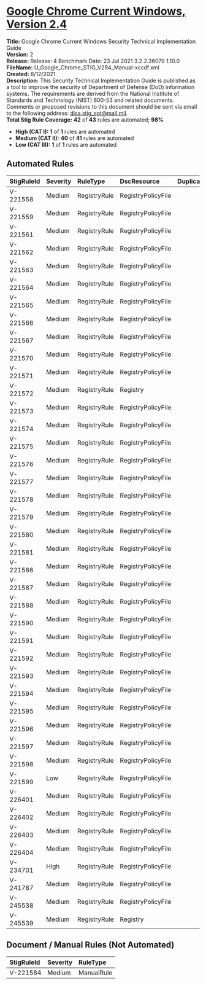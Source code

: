 # [Google Chrome Current Windows, Version 2.4](https://github.com/Microsoft/PowerStig/wiki/Google-Chrome-2.4)

**Title:** Google Chrome Current Windows Security Technical Implementation Guide  
**Version:** 2  
**Release:** Release: 4 Benchmark Date: 23 Jul 2021 3.2.2.36079 1.10.0  
**FileName:** U_Google_Chrome_STIG_V2R4_Manual-xccdf.xml  
**Created:** 8/12/2021  
**Description:** This Security Technical Implementation Guide is published as a tool to improve the security of Department of Defense (DoD) information systems. The requirements are derived from the National Institute of Standards and Technology (NIST) 800-53 and related documents. Comments or proposed revisions to this document should be sent via email to the following address: disa.stig_spt@mail.mil.  
**Total Stig Rule Coverage:** **42** of **43** rules are automated; **98%**

* **High (CAT I):** **1** of **1** rules are automated
* **Medium (CAT II):** **40** of **41** rules are automated
* **Low (CAT III):** **1** of **1** rules are automated

## Automated Rules

| StigRuleId | Severity | RuleType | DscResource | DuplicateOf |
| :---- | :---- | :---- | :---- | :---- |
| V-221558 | Medium | RegistryRule | RegistryPolicyFile |  |
| V-221559 | Medium | RegistryRule | RegistryPolicyFile |  |
| V-221561 | Medium | RegistryRule | RegistryPolicyFile |  |
| V-221562 | Medium | RegistryRule | RegistryPolicyFile |  |
| V-221563 | Medium | RegistryRule | RegistryPolicyFile |  |
| V-221564 | Medium | RegistryRule | RegistryPolicyFile |  |
| V-221565 | Medium | RegistryRule | RegistryPolicyFile |  |
| V-221566 | Medium | RegistryRule | RegistryPolicyFile |  |
| V-221567 | Medium | RegistryRule | RegistryPolicyFile |  |
| V-221570 | Medium | RegistryRule | RegistryPolicyFile |  |
| V-221571 | Medium | RegistryRule | RegistryPolicyFile |  |
| V-221572 | Medium | RegistryRule | Registry |  |
| V-221573 | Medium | RegistryRule | RegistryPolicyFile |  |
| V-221574 | Medium | RegistryRule | RegistryPolicyFile |  |
| V-221575 | Medium | RegistryRule | RegistryPolicyFile |  |
| V-221576 | Medium | RegistryRule | RegistryPolicyFile |  |
| V-221577 | Medium | RegistryRule | RegistryPolicyFile |  |
| V-221578 | Medium | RegistryRule | RegistryPolicyFile |  |
| V-221579 | Medium | RegistryRule | RegistryPolicyFile |  |
| V-221580 | Medium | RegistryRule | RegistryPolicyFile |  |
| V-221581 | Medium | RegistryRule | RegistryPolicyFile |  |
| V-221586 | Medium | RegistryRule | RegistryPolicyFile |  |
| V-221587 | Medium | RegistryRule | RegistryPolicyFile |  |
| V-221588 | Medium | RegistryRule | RegistryPolicyFile |  |
| V-221590 | Medium | RegistryRule | RegistryPolicyFile |  |
| V-221591 | Medium | RegistryRule | RegistryPolicyFile |  |
| V-221592 | Medium | RegistryRule | RegistryPolicyFile |  |
| V-221593 | Medium | RegistryRule | RegistryPolicyFile |  |
| V-221594 | Medium | RegistryRule | RegistryPolicyFile |  |
| V-221595 | Medium | RegistryRule | RegistryPolicyFile |  |
| V-221596 | Medium | RegistryRule | RegistryPolicyFile |  |
| V-221597 | Medium | RegistryRule | RegistryPolicyFile |  |
| V-221598 | Medium | RegistryRule | RegistryPolicyFile |  |
| V-221599 | Low | RegistryRule | RegistryPolicyFile |  |
| V-226401 | Medium | RegistryRule | RegistryPolicyFile |  |
| V-226402 | Medium | RegistryRule | RegistryPolicyFile |  |
| V-226403 | Medium | RegistryRule | RegistryPolicyFile |  |
| V-226404 | Medium | RegistryRule | RegistryPolicyFile |  |
| V-234701 | High | RegistryRule | RegistryPolicyFile |  |
| V-241787 | Medium | RegistryRule | RegistryPolicyFile |  |
| V-245538 | Medium | RegistryRule | RegistryPolicyFile |  |
| V-245539 | Medium | RegistryRule | Registry |  |

## Document / Manual Rules (Not Automated)

| StigRuleId | Severity | RuleType |
| :---- | :---- | :---- |
| V-221584 | Medium | ManualRule |
